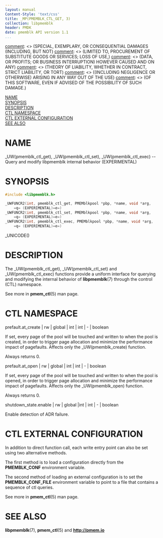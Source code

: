 ```yaml
---
layout: manual
Content-Style: 'text/css'
title: _MP(PMEMBLK_CTL_GET, 3)
collection: libpmemblk
header: PMDK
date: pmemblk API version 1.1
...
```


[comment]: <> (Copyright 2018, Intel Corporation)

[comment]: <> (Redistribution and use in source and binary forms, with or without)
[comment]: <> (modification, are permitted provided that the following conditions)
[comment]: <> (are met:)
[comment]: <> (    * Redistributions of source code must retain the above copyright)
[comment]: <> (      notice, this list of conditions and the following disclaimer.)
[comment]: <> (    * Redistributions in binary form must reproduce the above copyright)
[comment]: <> (      notice, this list of conditions and the following disclaimer in)
[comment]: <> (      the documentation and/or other materials provided with the)
[comment]: <> (      distribution.)
[comment]: <> (    * Neither the name of the copyright holder nor the names of its)
[comment]: <> (      contributors may be used to endorse or promote products derived)
[comment]: <> (      from this software without specific prior written permission.)

[comment]: <> (THIS SOFTWARE IS PROVIDED BY THE COPYRIGHT HOLDERS AND CONTRIBUTORS)
[comment]: <> ("AS IS" AND ANY EXPRESS OR IMPLIED WARRANTIES, INCLUDING, BUT NOT)
[comment]: <> (LIMITED TO, THE IMPLIED WARRANTIES OF MERCHANTABILITY AND FITNESS FOR)
[comment]: <> (A PARTICULAR PURPOSE ARE DISCLAIMED. IN NO EVENT SHALL THE COPYRIGHT)
[comment]: <> (OWNER OR CONTRIBUTORS BE LIABLE FOR ANY DIRECT, INDIRECT, INCIDENTAL,)
[comment]: <> (SPECIAL, EXEMPLARY, OR CONSEQUENTIAL DAMAGES (INCLUDING, BUT NOT)
[comment]: <> (LIMITED TO, PROCUREMENT OF SUBSTITUTE GOODS OR SERVICES; LOSS OF USE,)
[comment]: <> (DATA, OR PROFITS; OR BUSINESS INTERRUPTION) HOWEVER CAUSED AND ON ANY)
[comment]: <> (THEORY OF LIABILITY, WHETHER IN CONTRACT, STRICT LIABILITY, OR TORT)
[comment]: <> ((INCLUDING NEGLIGENCE OR OTHERWISE) ARISING IN ANY WAY OUT OF THE USE)
[comment]: <> (OF THIS SOFTWARE, EVEN IF ADVISED OF THE POSSIBILITY OF SUCH DAMAGE.)

[comment]: <> (pmemblk_ctl_get.3 -- man page for libpmemblk CTL)

[NAME](#name)<br />
[SYNOPSIS](#synopsis)<br />
[DESCRIPTION](#description)<br />
[CTL NAMESPACE](#ctl-namespace)<br />
[CTL EXTERNAL CONFIGURATION](#ctl-external-configuration)<br />
[SEE ALSO](#see-also)<br />


# NAME #

_UW(pmemblk_ctl_get),
_UW(pmemblk_ctl_set),
_UW(pmemblk_ctl_exec)
-- Query and modify libpmemblk internal behavior (EXPERIMENTAL)


# SYNOPSIS #

```c
#include <libpmemblk.h>

_UWFUNCR2(int, pmemblk_ctl_get, PMEMblkpool *pbp, *name, void *arg,
	=q= (EXPERIMENTAL)=e=)
_UWFUNCR2(int, pmemblk_ctl_set, PMEMblkpool *pbp, *name, void *arg,
	=q= (EXPERIMENTAL)=e=)
_UWFUNCR2(int, pmemblk_ctl_exec, PMEMblkpool *pbp, *name, void *arg,
	=q= (EXPERIMENTAL)=e=)
```

_UNICODE()


# DESCRIPTION #

The _UW(pmemblk_ctl_get), _UW(pmemblk_ctl_set) and _UW(pmemblk_ctl_exec)
functions provide a uniform interface for querying and modifying the internal
behavior of **libpmemblk**(7) through the control (CTL) namespace.

See more in **pmem_ctl**(5) man page.


# CTL NAMESPACE #

prefault.at_create | rw | global | int | int | - | boolean

If set, every page of the pool will be touched and written to when the pool
is created, in order to trigger page allocation and minimize the performance
impact of pagefaults. Affects only the _UW(pmemblk_create) function.

Always returns 0.

prefault.at_open | rw | global | int | int | - | boolean

If set, every page of the pool will be touched and written to when the pool
is opened, in order to trigger page allocation and minimize the performance
impact of pagefaults. Affects only the _UW(pmemblk_open) function.

Always returns 0.

shutdown_state.enable | rw | global |int | int | - | boolean

Enable detection of ADR failure.

# CTL EXTERNAL CONFIGURATION #

In addition to direct function call, each write entry point can also be set
using two alternative methods.

The first method is to load a configuration directly from the **PMEMBLK_CONF**
environment variable.

The second method of loading an external configuration is to set the
**PMEMBLK_CONF_FILE** environment variable to point to a file that contains
a sequence of ctl queries.

See more in **pmem_ctl**(5) man page.


# SEE ALSO #

**libpmemblk**(7), **pmem_ctl**(5) and **<http://pmem.io>**
